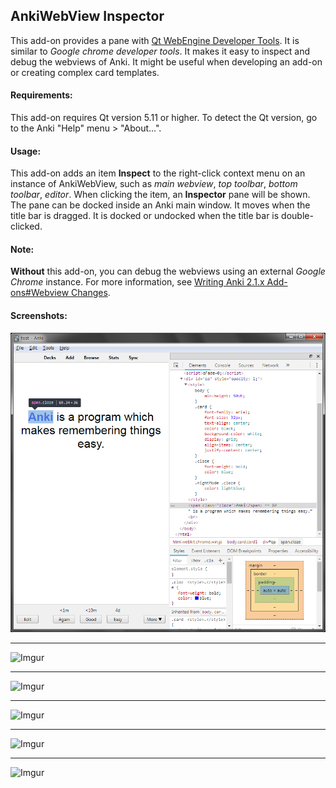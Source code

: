 ## AnkiWebView Inspector

This add-on provides a pane with [Qt WebEngine Developer Tools](https://doc.qt.io/qt-5/qtwebengine-debugging.html#qt-webengine-developer-tools). It is similar to *Google chrome developer tools*. It makes it easy to inspect and debug the webviews of Anki. It might be useful when developing an add-on or creating complex card templates.

#### Requirements:
This add-on requires Qt version 5.11 or higher. To detect the Qt version, go to the Anki "Help" menu > "About...".

#### Usage:
This add-on adds an item **Inspect** to the right-click context menu on an instance of AnkiWebView, such as *main webview*, *top toolbar*, *bottom toolbar*, *editor*. When clicking the item, an **Inspector** pane will be shown. The pane can be docked inside an Anki main window. It moves when the title bar is dragged. It is docked or undocked when the title bar is double-clicked.

#### Note:
**Without** this add-on, you can debug the webviews using an external *Google Chrome* instance. For more information, see [Writing Anki 2.1.x Add-ons#Webview Changes](https://apps.ankiweb.net/docs/addons.html#_webview_changes).

#### Screenshots:
![image](/images/screenshot.png)
- - -
![Imgur](https://i.imgur.com/lPGWqpe.png)
- - -
![Imgur](https://i.imgur.com/d1AxXQu.png)
- - -
![Imgur](https://i.imgur.com/eYa07ku.png)
- - -
![Imgur](https://i.imgur.com/ygKIu2q.png)
- - -
![Imgur](https://i.imgur.com/cFKnC0W.png)